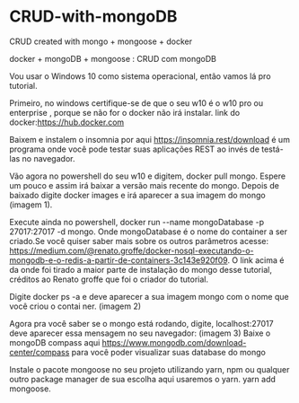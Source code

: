 # CRUD-with-mongoDB
CRUD created with mongo + mongoose + docker

docker + mongoDB + mongoose : CRUD com mongoDB

Vou usar o Windows 10 como sistema operacional, então vamos lá pro tutorial.

Primeiro, no windows certifique-se de que o seu w10 é o w10 pro ou enterprise , porque se não for o docker não irá instalar.
link do docker:https://hub.docker.com

Baixem e instalem o insomnia por aqui https://insomnia.rest/download é um programa onde você pode testar suas aplicações REST ao invés de testá-las no navegador.

Vão agora no powershell do seu w10 e digitem, docker pull mongo. Espere um pouco e assim irá baixar a versão mais recente do mongo.
Depois de baixado digite docker images e irá aparecer a sua imagem do mongo (imagem 1).

Execute ainda no powershell, docker run --name mongoDatabase -p 27017:27017 -d mongo. Onde mongoDatabase é o nome do container a ser criado.Se você quiser saber mais sobre os outros parâmetros acesse:
https://medium.com/@renato.groffe/docker-nosql-executando-o-mongodb-e-o-redis-a-partir-de-containers-3c143e920f09.
O link acima é da onde foi tirado a maior parte de instalação do mongo desse tutorial, créditos ao Renato groffe que foi o criador do tutorial.

Digite docker ps -a e deve aparecer a sua imagem mongo com o nome que você criou o contai
ner. (imagem 2)

Agora pra você saber se o mongo está rodando, digite, localhost:27017 deve aparecer essa mensagem no seu navegador: (imagem 3)
Baixe o mongoDB compass aqui https://www.mongodb.com/download-center/compass para você poder visualizar suas database do mongo

Instale o pacote mongoose no seu projeto utilizando yarn, npm ou qualquer outro package manager de sua escolha
aqui usaremos o yarn.
yarn add mongoose.